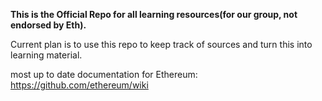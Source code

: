 **This is the Official Repo for all learning resources(for our group, not endorsed by Eth).**

Current plan is to use this repo to keep track of sources and turn this into learning material.

most up to date documentation for Ethereum: https://github.com/ethereum/wiki


